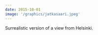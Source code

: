 ```yaml
---
date: 2015-10-01
image: '/graphics/jatkasaari.jpeg'
---
```


Surrealistic version of a view from Helsinki.